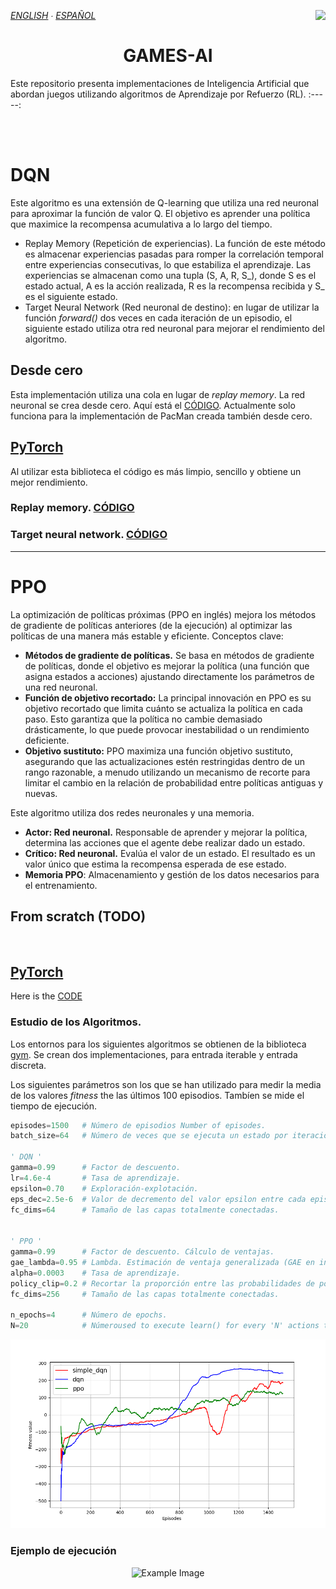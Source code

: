 *[ENGLISH](README.md) ∙ [ESPAÑOL](https://github.com/Danipiza/Games-AI/blob/main/README_ESP.md)* <img align="right" src="https://visitor-badge.laobi.icu/badge?page_id=danipiza.Games-AI" />

<h1 align="center"> GAMES-AI</h1>

Este repositorio presenta implementaciones de Inteligencia Artificial que abordan juegos utilizando algoritmos de Aprendizaje por Refuerzo (RL).
:-----:

<br>
<br>
<!-- 
# INDEX
1. [DQN](#dqn)
-->

# DQN 
Este algoritmo es una extensión de Q-learning que utiliza una red neuronal para aproximar la función de valor Q. El objetivo es aprender una política que maximice la recompensa acumulativa a lo largo del tiempo.
- Replay Memory (Repetición de experiencias). La función de este método es almacenar experiencias pasadas para romper la correlación temporal entre experiencias consecutivas, lo que estabiliza el aprendizaje. Las experiencias se almacenan como una tupla (S, A, R, S_), donde S es el estado actual, A es la acción realizada, R es la recompensa recibida y S_ es el siguiente estado.
- Target Neural Network (Red neuronal de destino): en lugar de utilizar la función _forward()_ dos veces en cada iteración de un episodio, el siguiente estado utiliza otra red neuronal para mejorar el rendimiento del algoritmo.


## Desde cero
Esta implementación utiliza una cola en lugar de _replay memory_. La red neuronal se crea desde cero. Aquí está el [CÓDIGO](https://github.com/Danipiza/Games-AI/blob/main/AI_Models/from_scratch/simple_dqn.py). Actualmente solo funciona para la implementación de PacMan creada también desde cero.

## [PyTorch](https://github.com/pytorch/pytorch) 
Al utilizar esta biblioteca el código es más limpio, sencillo y obtiene un mejor rendimiento. 

### Replay memory. [CÓDIGO](https://github.com/Danipiza/Games-AI/blob/main/AI_Models/pytorch/simple_dqn.py)

### Target neural network. [CÓDIGO](https://github.com/Danipiza/Games-AI/blob/main/AI_Models/pytorch/dqn.py)

<hr>

# PPO
La optimización de políticas próximas (PPO en inglés) mejora los métodos de gradiente de políticas anteriores (de la ejecución) al optimizar las políticas de una manera más estable y eficiente. Conceptos clave:

- **Métodos de gradiente de políticas.** Se basa en métodos de gradiente de políticas, donde el objetivo es mejorar la política (una función que asigna estados a acciones) ajustando directamente los parámetros de una red neuronal.
- **Función de objetivo recortado:** La principal innovación en PPO es su objetivo recortado que limita cuánto se actualiza la política en cada paso. Esto garantiza que la política no cambie demasiado drásticamente, lo que puede provocar inestabilidad o un rendimiento deficiente.
- **Objetivo sustituto:** PPO maximiza una función objetivo sustituto, asegurando que las actualizaciones estén restringidas dentro de un rango razonable, a menudo utilizando un mecanismo de recorte para limitar el cambio en la relación de probabilidad entre políticas antiguas y nuevas.

Este algoritmo utiliza dos redes neuronales y una memoria.
- **Actor: Red neuronal.** Responsable de aprender y mejorar la política, determina las acciones que el agente debe realizar dado un estado.
- **Crítico: Red neuronal.** Evalúa el valor de un estado. El resultado es un valor único que estima la recompensa esperada de ese estado.    
- **Memoria PPO**: Almacenamiento y gestión de los datos necesarios para el entrenamiento.

## From scratch (TODO)
<br>

## [PyTorch](https://github.com/pytorch/pytorch) 
Here is the [CODE](https://github.com/Danipiza/Games-AI/blob/main/AI_Models/pytorch/ppo.py)

### Estudio de los Algoritmos.

Los entornos para los siguientes algoritmos se obtienen de la biblioteca [gym](https://www.gymlibrary.dev/). Se crean dos implementaciones, para entrada iterable y entrada discreta.


Los siguientes parámetros son los que se han utilizado para medir la media de los valores _fitness_ the las últimos 100 episodios. Tambíen se mide el tiempo de ejecución.
```Python
episodes=1500   # Número de episodios Number of episodes.
batch_size=64   # Número de veces que se ejecuta un estado por iteración.

' DQN '
gamma=0.99      # Factor de descuento.
lr=4.6e-4       # Tasa de aprendizaje.
epsilon=0.70    # Exploración-explotación.
eps_dec=2.5e-6  # Valor de decremento del valor epsilon entre cada episodio.
fc_dims=64      # Tamaño de las capas totalmente conectadas.


' PPO '
gamma=0.99      # Factor de descuento. Cálculo de ventajas.
gae_lambda=0.95 # Lambda. Estimación de ventaja generalizada (GAE en inglés), que ayuda a calcular la ventaja en PPO.
alpha=0.0003    # Tasa de aprendizaje.
policy_clip=0.2 # Recortar la proporción entre las probabilidades de políticas nuevas y antiguas para estabilizar la capacitación.
fc_dims=256     # Tamaño de las capas totalmente conectadas.

n_epochs=4      # Número de epochs.
N=20            # Númeroused to execute learn() for every 'N' actions taken
```

<div align="center">
  <img src="https://github.com/Danipiza/Games-AI/blob/main/Games/Gym/LunarLander-v2/analysis/simpledqn_dqn_ppo.webp" alt="Example Image" width="600">
</div>

### Ejemplo de ejecución

<div align="center">
  <img src="https://github.com/Danipiza/Games-AI/blob/main/Games/Gym/LunarLander-v2/executions/dqn_exec_exemple.gif" alt="Example Image" width="600">
</div>